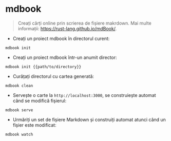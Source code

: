 # mdbook

> Creați cărți online prin scrierea de fișiere makrdown.
> Mai multe informații: <https://rust-lang.github.io/mdBook/>.

- Creați un proiect mdbook în directorul curent:

`mdbook init`

- Creați un proiect mdbook într-un anumit director:

`mdbook init {{path/to/directory}}`

- Curățați directorul cu cartea generată:

`mdbook clean`

- Servește o carte la `http://localhost:3000`, se construiește automat când se modifică fișierul:

`mdbook serve`

- Urmăriți un set de fișiere Markdown și construiți automat atunci când un fișier este modificat:

`mdbook watch`
